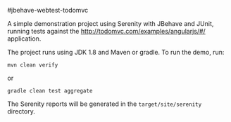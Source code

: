 #jbehave-webtest-todomvc

A simple demonstration project using Serenity with JBehave and JUnit, running tests against the http://todomvc.com/examples/angularjs/#/ application.

The project runs using JDK 1.8 and Maven or gradle. To run the demo, run:

```
mvn clean verify
```
or 

```
gradle clean test aggregate
```

The Serenity reports will be generated in the `target/site/serenity` directory.


 
 